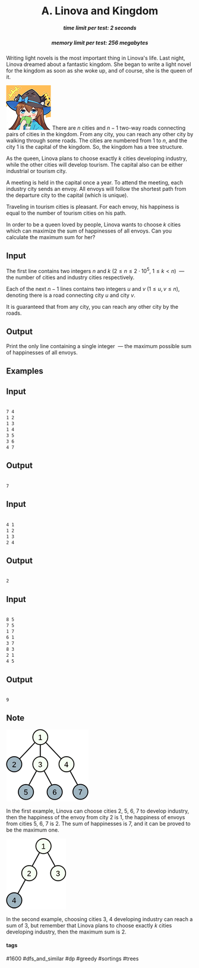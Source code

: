 <h1 style='text-align: center;'> A. Linova and Kingdom</h1>

<h5 style='text-align: center;'>time limit per test: 2 seconds</h5>
<h5 style='text-align: center;'>memory limit per test: 256 megabytes</h5>

Writing light novels is the most important thing in Linova's life. Last night, Linova dreamed about a fantastic kingdom. She began to write a light novel for the kingdom as soon as she woke up, and of course, she is the queen of it.

![](images/df63f4ac458c231c1258e895434dcb4c2f090f09.png) There are $n$ cities and $n-1$ two-way roads connecting pairs of cities in the kingdom. From any city, you can reach any other city by walking through some roads. The cities are numbered from $1$ to $n$, and the city $1$ is the capital of the kingdom. So, the kingdom has a tree structure.

As the queen, Linova plans to choose exactly $k$ cities developing industry, while the other cities will develop tourism. The capital also can be either industrial or tourism city.

A meeting is held in the capital once a year. To attend the meeting, each industry city sends an envoy. All envoys will follow the shortest path from the departure city to the capital (which is unique).

Traveling in tourism cities is pleasant. For each envoy, his happiness is equal to the number of tourism cities on his path.

In order to be a queen loved by people, Linova wants to choose $k$ cities which can maximize the sum of happinesses of all envoys. Can you calculate the maximum sum for her?

## Input

The first line contains two integers $n$ and $k$ ($2\le n\le 2 \cdot 10^5$, $1\le k< n$)  — the number of cities and industry cities respectively.

Each of the next $n-1$ lines contains two integers $u$ and $v$ ($1\le u,v\le n$), denoting there is a road connecting city $u$ and city $v$.

It is guaranteed that from any city, you can reach any other city by the roads.

## Output

Print the only line containing a single integer  — the maximum possible sum of happinesses of all envoys.

## Examples

## Input


```

7 4
1 2
1 3
1 4
3 5
3 6
4 7

```
## Output


```

7
```
## Input


```

4 1
1 2
1 3
2 4

```
## Output


```

2
```
## Input


```

8 5
7 5
1 7
6 1
3 7
8 3
2 1
4 5

```
## Output


```

9
```
## Note

![](images/d811810ac8e2c43cb201a3388ae50f1b3e17a687.png)

In the first example, Linova can choose cities $2$, $5$, $6$, $7$ to develop industry, then the happiness of the envoy from city $2$ is $1$, the happiness of envoys from cities $5$, $6$, $7$ is $2$. The sum of happinesses is $7$, and it can be proved to be the maximum one.

![](images/3ffb39c877eca7565234f5b27836c176c6a85f3f.png)

In the second example, choosing cities $3$, $4$ developing industry can reach a sum of $3$, but remember that Linova plans to choose exactly $k$ cities developing industry, then the maximum sum is $2$.



#### tags 

#1600 #dfs_and_similar #dp #greedy #sortings #trees 